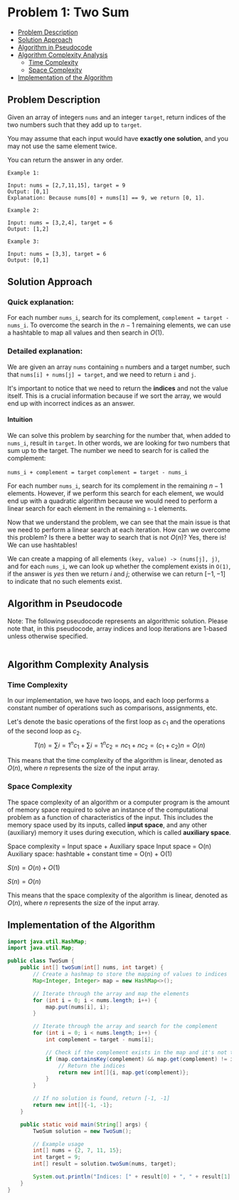 # Problem 1: Two Sum
- [Problem Description]($problem-description)
- [Solution Approach](#solution-approach)
- [Algorithm in Pseudocode](#algorithm-in-pseudocode)
- [Algorithm Complexity Analysis](#algorithm-complexityanalysis)
    - [Time Complexity](#time-complexity)
    - [Space Complexity](#space-complexity)
- [Implementation of the Algorithm](#implementation-of-the-algorithm)

## Problem Description

Given an array of integers `nums` and an integer `target`, return indices of the two numbers such that they add up to `target`.

You may assume that each input would have **exactly one solution**, and you may not use the same element twice.

You can return the answer in any order.

 
```plaintext
Example 1:

Input: nums = [2,7,11,15], target = 9
Output: [0,1]
Explanation: Because nums[0] + nums[1] == 9, we return [0, 1].

Example 2:

Input: nums = [3,2,4], target = 6
Output: [1,2]

Example 3:

Input: nums = [3,3], target = 6
Output: [0,1]
```

## Solution Approach

### Quick explanation:

For each number `nums_i`, search for its complement, `complement = target - nums_i`. To overcome the search in the $n-1$ remaining elements, we can use a hashtable to map all values and then search in $O(1)$.

### Detailed explanation:

We are given an array `nums` containing `n` numbers and a target number, such that `nums[i] + nums[j] = target`, and we need to return `i` and `j`.

It's important to notice that we need to return the **indices** and not the value itself. This is a crucial information because if we sort the array, we would end up with incorrect indices as an answer.

#### Intuition

We can solve this problem by searching for the number that, when added to `nums_i`, result in `target`. In other words, we are looking for two numbers that sum up to the target. The number we need to search for is called the complement:

`nums_i + complement = target`
`complement = target - nums_i`

For each number `nums_i`, search for its complement in the remaining $n-1$ elements. However, if we perform this search for each element, we would end up with a quadratic algorithm because we would need to perform a linear search for each element in the remaining `n-1` elements.

Now that we understand the problem, we can see that the main issue is that we need to perform a linear search at each iteration. How can we overcome this problem? Is there a better way to search that is not $O(n)$? Yes, there is! We can use hashtables!

We can create a mapping of all elements `(key, value) -> (nums[j], j)`, and for each `nums_i`, we can look up whether the complement exists in `O(1)`, if the answer is *yes* then we return $i$ and $j$; otherwise we can return $[-1,-1]$ to indicate that no such elements exist.

## Algorithm in Pseudocode

Note: The following pseudocode represents an algorithmic solution. Please note that, in this pseudocode, array indices and loop iterations are 1-based unless otherwise specified.

```plaintext
```
## Algorithm Complexity Analysis
### Time Complexity
In our implementation, we have two loops, and each loop performs a constant number of operations such as comparisons, assignments, etc.

Let's denote the basic operations of the first loop as $c_1$ and the operations of the second loop as $c_2$.
$$T(n) =\sum{i=1}^n c_1 + \sum{i=1}^n c_2 = nc_1 + nc_2 = (c_1 + c_2)n = O(n)$$

This means that the time complexity of the algorithm is linear, denoted as $O(n)$, where $n$ represents the size of the input array.
### Space Complexity
The space complexity of an algorithm or a computer program is the amount of memory space required to solve an instance of the computational problem as a function of characteristics of the input. This includes the memory space used by its inputs, called **input space**, and any other (auxiliary) memory it uses during execution, which is called **auxiliary space**. 

Space complexity = Input space + Auxiliary space
Input space = O(n)
Auxiliary space: hashtable + constant time = O(n) + O(1) 

$S(n) = O(n) + O(1)$

$S(n) = O(n)$

This means that the space complexity of the algorithm is linear, denoted as $O(n)$, where $n$ represents the size of the input array.

## Implementation of the Algorithm
```java
import java.util.HashMap;
import java.util.Map;

public class TwoSum {
    public int[] twoSum(int[] nums, int target) {
        // Create a hashmap to store the mapping of values to indices
        Map<Integer, Integer> map = new HashMap<>();

        // Iterate through the array and map the elements
        for (int i = 0; i < nums.length; i++) {
            map.put(nums[i], i);
        }

        // Iterate through the array and search for the complement
        for (int i = 0; i < nums.length; i++) {
            int complement = target - nums[i];

            // Check if the complement exists in the map and it's not the same element
            if (map.containsKey(complement) && map.get(complement) != i) {
                // Return the indices
                return new int[]{i, map.get(complement)};
            }
        }

        // If no solution is found, return [-1, -1]
        return new int[]{-1, -1};
    }

    public static void main(String[] args) {
        TwoSum solution = new TwoSum();

        // Example usage
        int[] nums = {2, 7, 11, 15};
        int target = 9;
        int[] result = solution.twoSum(nums, target);

        System.out.println("Indices: [" + result[0] + ", " + result[1] + "]");
    }
}

```

